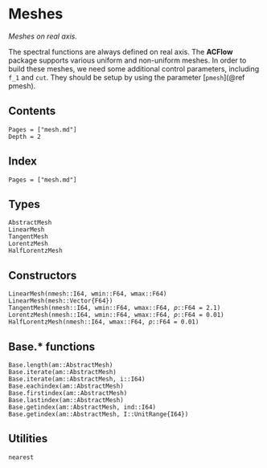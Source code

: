 # Meshes

*Meshes on real axis.*

The spectral functions are always defined on real axis. The **ACFlow** package supports various uniform and non-uniform meshes. In order to build these meshes, we need some additional control parameters, including ``f_1`` and `cut`. They should be setup by using the parameter [`pmesh`](@ref pmesh).

## Contents

```@contents
Pages = ["mesh.md"]
Depth = 2
```

## Index

```@index
Pages = ["mesh.md"]
```

## Types

```@docs
AbstractMesh
LinearMesh
TangentMesh
LorentzMesh
HalfLorentzMesh
```

## Constructors

```@docs
LinearMesh(nmesh::I64, wmin::F64, wmax::F64)
LinearMesh(mesh::Vector{F64})
TangentMesh(nmesh::I64, wmin::F64, wmax::F64, 𝑝::F64 = 2.1)
LorentzMesh(nmesh::I64, wmin::F64, wmax::F64, 𝑝::F64 = 0.01)
HalfLorentzMesh(nmesh::I64, wmax::F64, 𝑝::F64 = 0.01)
```

## Base.* functions

```@docs
Base.length(am::AbstractMesh)
Base.iterate(am::AbstractMesh)
Base.iterate(am::AbstractMesh, i::I64)
Base.eachindex(am::AbstractMesh)
Base.firstindex(am::AbstractMesh)
Base.lastindex(am::AbstractMesh)
Base.getindex(am::AbstractMesh, ind::I64)
Base.getindex(am::AbstractMesh, I::UnitRange{I64})
```

## Utilities

```@docs
nearest
```
